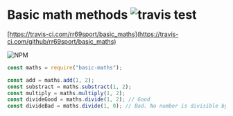 # Basic math methods ![travis test](https://travis-ci.com/rr69sport/basic_maths.svg?branch=main)

[https://travis-ci.com/rr69sport/basic_maths](https://travis-ci.com/github/rr69sport/basic_maths)

![NPM](https://img.shields.io/npm/l/basic-maths)

```js
const maths = require("basic-maths");

const add = maths.add(1, 2);
const substract = maths.substract(1, 2);
const multiply = maths.multiply(1, 2);
const divideGood = maths.divide(1, 2); // Good
const divideBad = maths.divide(1, 0); // Bad. No number is divisible by zero
```
